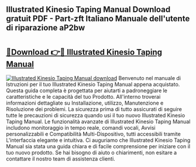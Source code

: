 ## Illustrated Kinesio Taping Manual Download gratuit PDF - Part-zft Italiano Manuale dell'utente di riparazione aP2bw

# <h2><a href="http://dfft5r7.blite.top/?on=Illustrated+Kinesio+Taping+Manual">🔗Download 👉🔴 Illustrated Kinesio Taping Manual</a></h2>

[![Illustrated Kinesio Taping Manual download](https://i.imgur.com/lujVjoI.png)](http://dfft5r7.blite.top/?on=Illustrated+Kinesio+Taping+Manual)
Benvenuto nel manuale di Istruzioni per il tuo Illustrated Kinesio Taping Manual appena acquistato. Questa guida completa è progettata per aiutarti a padroneggiare le caratteristiche e le capacità del tuo Prodotto. All'interno troverai informazioni dettagliate su Installazione, utilizzo, Manutenzione e Risoluzione dei problemi. La sicurezza prima di tutto assicurati di seguire tutte le precauzioni di sicurezza quando usi il tuo nuovo Illustrated Kinesio Taping Manual. Le funzionalità avanzate di Illustrated Kinesio Taping Manual includono monitoraggio in tempo reale, comandi vocali, Avvisi personalizzabili e Compatibilità Multi-Dispositivo, tutti accessibili tramite L'interfaccia elegante e intuitiva. Ci auguriamo che Illustrated Kinesio Taping Manual sia stata una guida chiara e di facile comprensione per iniziare con il tuo nuovo prodotto. Se hai bisogno di aiuto o chiarimenti, non esitare a contattare il nostro team di assistenza clienti.
